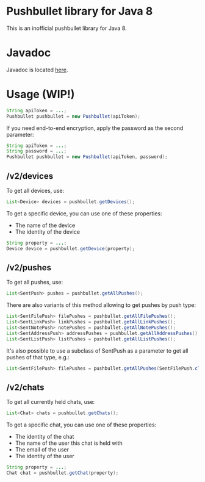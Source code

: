 # Pushbullet library for Java 8

This is an inofficial pushbullet library for Java 8.

# Javadoc

Javadoc is located [here](http://sheigutn.github.io/pushbullet-java-8).

# Usage (WIP!)

```java
String apiToken = ...;
Pushbullet pushbullet = new Pushbullet(apiToken);
```

If you need end-to-end encryption, apply the password as the second parameter:

```java
String apiToken = ...;
String password = ...;
Pushbullet pushbullet = new Pushbullet(apiToken, password);
```

## /v2/devices

To get all devices, use:

```java
List<Device> devices = pushbullet.getDevices();
```

To get a specific device, you can use one of these properties:
- The name of the device
- The identity of the device

```java
String property = ...;
Device device = pushbullet.getDevice(property);
```

## /v2/pushes

To get all pushes, use:

```java
List<SentPush> pushes = pushbullet.getAllPushes();
```

There are also variants of this method allowing to get pushes by push type:

```java
List<SentFilePush> filePushes = pushbullet.getAllFilePushes();
List<SentLinkPush> linkPushes = pushbullet.getAllLinkPushes();
List<SentNotePush> notePushes = pushbullet.getAllNotePushes();
List<SentAddressPush> addressPushes = pushbullet.getAllAddressPushes();
List<SentListPush> listPushes = pushbullet.getAllListPushes();
```

It's also possible to use a subclass of SentPush as a parameter to get all pushes of that type, e.g.:

```java
List<SentFilePush> filePushes = pushbullet.getAllPushes(SentFilePush.class);
```

## /v2/chats

To get all currently held chats, use:

```java
List<Chat> chats = pushbullet.getChats();
```

To get a specific chat, you can use one of these properties:
- The identity of the chat
- The name of the user this chat is held with
- The email of the user
- The identity of the user

```java
String property = ...;
Chat chat = pushbullet.getChat(property);
```
